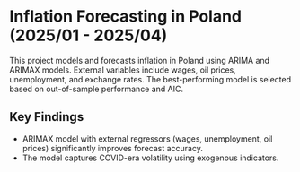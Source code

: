 # Inflation Forecasting in Poland (2025/01 - 2025/04)

This project models and forecasts inflation in Poland using ARIMA and ARIMAX models. External variables include wages, oil prices, unemployment, and exchange rates. The best-performing model is selected based on out-of-sample performance and AIC.

## Key Findings
- ARIMAX model with external regressors (wages, unemployment, oil prices) significantly improves forecast accuracy.
- The model captures COVID-era volatility using exogenous indicators.
